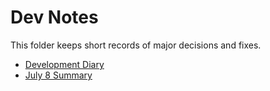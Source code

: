 # Dev Notes

This folder keeps short records of major decisions and fixes.

- [Development Diary](./diary.md)
- [July 8 Summary](./claudo-diary-2025-07-08.md)
